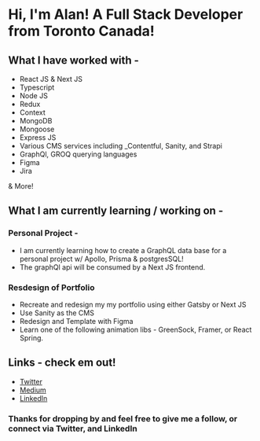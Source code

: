 # Hi, I'm Alan! A Full Stack Developer from Toronto Canada!

## What I have worked with -

- React JS & Next JS
- Typescript
- Node JS
- Redux
- Context
- MongoDB
- Mongoose
- Express JS
- Various CMS services including _Contentful, Sanity, and Strapi
- GraphQl, GROQ querying languages
- Figma
- Jira

& More!

## What I am currently learning / working on -

### Personal Project -
- I am currently learning how to create a GraphQL data base for a personal project w/ Apollo, Prisma & postgresSQL!
- The graphQl api will be consumed by a Next JS frontend.

### Resdesign of Portfolio
- Recreate and redesign my my portfolio using either Gatsby or Next JS
- Use Sanity as the CMS
- Redesign and Template with Figma
- Learn one of the following animation libs - GreenSock, Framer, or React Spring.

## Links - check em out!

- [Twitter](https://www.twitter.com/@alanMartinCodes)
- [Medium](https://medium.com/@alan.edward.martin)
- [LinkedIn](https://www.linkedin.com/in/alan-martin-2426b461/)

### Thanks for dropping by and feel free to give me a follow, or connect via Twitter, and LinkedIn


